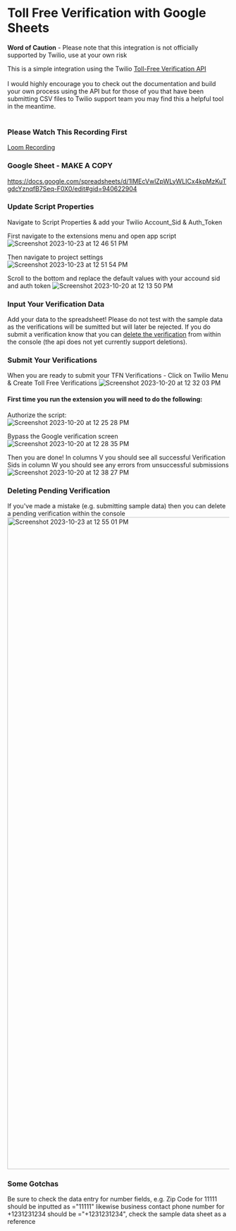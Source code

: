 # Toll Free Verification with Google Sheets

**Word of Caution** - Please note that this integration is not officially supported by Twilio, use at your own risk

This is a simple integration using the Twilio [Toll-Free Verification API](https://www.twilio.com/docs/messaging/compliance/toll-free/api-onboarding)
</br></br>
I would highly encourage you to check out the documentation and build your own process using the API but for those of you that have been submitting CSV files to Twilio support team you may find this a helpful tool in the meantime.
</br></br>

### Please Watch This Recording First
[Loom Recording](https://www.loom.com/share/4d1f25df05274c208a3335253b40894e?sid=8733b6d1-aa21-4fc2-9fbf-982fcdca4a4a)

### Google Sheet - MAKE A COPY
https://docs.google.com/spreadsheets/d/1lMEcVwlZpWLyWLICx4kpMzKuTgdcYznqfB7Seq-F0X0/edit#gid=940622904

### Update Script Properties
Navigate to Script Properties & add your Twilio Account_Sid & Auth_Token

First navigate to the extensions menu and open app script
![Screenshot 2023-10-23 at 12 46 51 PM](https://github.com/benjohnstone1/gSheetTollFreeVerification/assets/7649418/9a522b06-6dd8-4312-9b19-a57574523ebe)

Then navigate to project settings
</br>
![Screenshot 2023-10-23 at 12 51 54 PM](https://github.com/benjohnstone1/gSheetTollFreeVerification/assets/7649418/1971e30e-0e21-4763-ab62-98ffed1707a8)

Scroll to the bottom and replace the default values with your accound sid and auth token
![Screenshot 2023-10-20 at 12 13 50 PM](https://github.com/benjohnstone1/gSheetTollFreeVerification/assets/7649418/7cfd4c25-89d9-4a06-81b4-90539bfb43f1)

### Input Your Verification Data
Add your data to the spreadsheet! Please do not test with the sample data as the verifications will be sumitted but will later be rejected. If you do submit a verification know that you can [delete the verification](https://github.com/benjohnstone1/gSheetTollFreeVerification/blob/main/README.md#deleting-pending-verification) from within the console (the api does not yet currently support deletions).

### Submit Your Verifications
When you are ready to submit your TFN Verifications - Click on Twilio Menu & Create Toll Free Verifications
![Screenshot 2023-10-20 at 12 32 03 PM](https://github.com/benjohnstone1/gSheetTollFreeVerification/assets/7649418/f39632c4-4c4c-46b4-aec3-b73ba4d86289)

#### First time you run the extension you will need to do the following:
Authorize the script:
</br>
![Screenshot 2023-10-20 at 12 25 28 PM](https://github.com/benjohnstone1/gSheetTollFreeVerification/assets/7649418/8f33e337-1c45-4c97-84f2-4f9117f4feee)

Bypass the Google verification screen
</br>
![Screenshot 2023-10-20 at 12 28 35 PM](https://github.com/benjohnstone1/gSheetTollFreeVerification/assets/7649418/f38e8ae1-6a67-42e4-b85b-519d9d799be1)

Then you are done! In columns V you should see all successful Verification Sids in column W you should see any errors from unsuccessful submissions
</br>
![Screenshot 2023-10-20 at 12 38 27 PM](https://github.com/benjohnstone1/gSheetTollFreeVerification/assets/7649418/680cd8b5-af9d-4a12-9692-1d6516977474) 

### Deleting Pending Verification
If you've made a mistake (e.g. submitting sample data) then you can delete a pending verification within the console
<img width="1478" alt="Screenshot 2023-10-23 at 12 55 01 PM" src="https://github.com/benjohnstone1/gSheetTollFreeVerification/assets/7649418/e4a3fc7c-f0c5-43a0-970d-c741784bfd5d">

### Some Gotchas
Be sure to check the data entry for number fields, e.g. Zip Code for 11111 should be inputted as ="11111" likewise business contact phone number for +1231231234 should be ="+1231231234", check the sample data sheet as a reference




